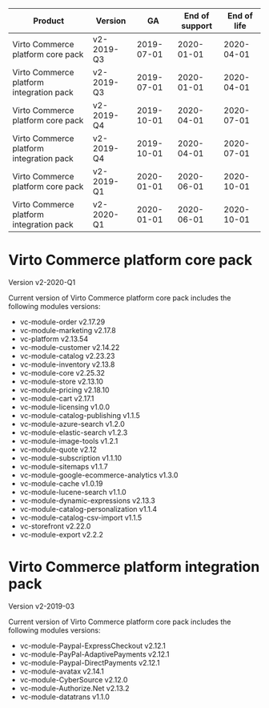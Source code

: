 
| Product                                | Version     | GA       | End of support | End of life | 
|---------                               |---------    |----      | -------        | ----        | 
|Virto Commerce platform core pack       |v2-2019-Q3   |2019-07-01|2020-01-01      |2020-04-01   | 
|Virto Commerce platform integration pack|v2-2019-Q3   |2019-07-01|2020-01-01      |2020-04-01   | 
|Virto Commerce platform core pack       |v2-2019-Q4   |2019-10-01|2020-04-01      |2020-07-01   | 
|Virto Commerce platform integration pack|v2-2019-Q4   |2019-10-01|2020-04-01      |2020-07-01   |
|Virto Commerce platform core pack       |v2-2019-Q1   |2020-01-01|2020-06-01      |2020-10-01   |
|Virto Commerce platform integration pack|v2-2020-Q1   |2020-01-01|2020-06-01      |2020-10-01   |

<h1> Virto Commerce platform core pack </h1> 

Version v2-2020-Q1

Current version of Virto Commerce platform core pack includes the following modules versions:  
  
<ul> 
   <li> vc-module-order v2.17.29</li> 
   <li> vc-module-marketing v2.17.8 </li> 
   <li> vc-platform v2.13.54  </li> 
   <li> vc-module-customer v2.14.22  </li> 
   <li> vc-module-catalog v2.23.23 </li> 
   <li> vc-module-inventory v2.13.8  </li> 
   <li> vc-module-core v2.25.32 </li> 
   <li> vc-module-store v2.13.10 </li> 
   <li> vc-module-pricing v2.18.10 </li> 
   <li> vc-module-cart v2.17.1 </li> 
   <li> vc-module-licensing v1.0.0 </li> 
   <li> vc-module-catalog-publishing v1.1.5 </li> 
   <li> vc-module-azure-search v1.2.0 </li> 
   <li> vc-module-elastic-search v1.2.3 </li> 
   <li> vc-module-image-tools v1.2.1 </li> 
   <li> vc-module-quote v2.12 </li> 
   <li> vc-module-subscription v1.1.10 </li> 
   <li> vc-module-sitemaps v1.1.7 </li> 
   <li> vc-module-google-ecommerce-analytics v1.3.0 </li> 
   <li> vc-module-cache v1.0.19  </li> 
   <li> vc-module-lucene-search v1.1.0 </li> 
   <li> vc-module-dynamic-expressions v2.13.3 </li> 
   <li> vc-module-catalog-personalization v1.1.4 </li> 
   <li> vc-module-catalog-csv-import v1.1.5 </li> 
   <li> vc-storefront v2.22.0 </li> 
   <li> vc-module-export v2.2.2  </li>    
</ul> 



<h1> Virto Commerce platform integration pack</h1>  

Version v2-2019-03 

Current version of Virto Commerce platform core pack includes the following modules versions:  

<ul> 
   <li> vc-module-Paypal-ExpressCheckout v2.12.1 </li> 
   <li> vc-module-PayPal-AdaptivePayments v2.12.1 </li> 
   <li> vc-module-Paypal-DirectPayments v2.12.1 </li>    
   <li> vc-module-avatax v2.14.1 </li> 
   <li> vc-module-CyberSource v2.12.0 </li> 
   <li> vc-module-Authorize.Net v2.13.2 </li> 
   <li> vc-module-datatrans v1.1.0 </li> 
</ul>
